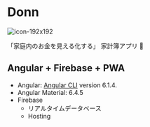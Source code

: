 # Donn

![icon-192x192](https://user-images.githubusercontent.com/33277426/45892904-7bbe0f00-be04-11e8-8780-940767b3dddb.png)

「家庭内のお金を見える化する」 家計簿アプリ :tada: 


## Angular + Firebase + PWA 

- Angular: [Angular CLI](https://github.com/angular/angular-cli) version 6.1.4.
- Angular Material: 6.4.5
- Firebase
  - リアルタイムデータベース
  - Hosting
